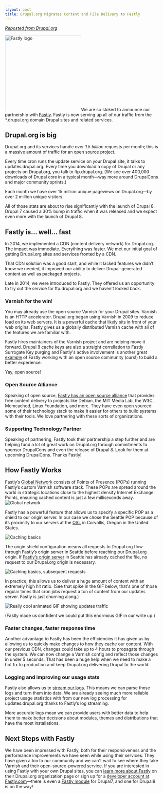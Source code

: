 ```yaml
---
layout: post
title: Drupal.org Migrates Content and File Delivery to Fastly
---
```


<em><a href="https://www.drupal.org/news/drupalorg-migrates-content-and-file-delivery-to-fastly">Reposted from Drupal.org</a></em>

<img src="https://www.drupal.org/files/fastly-logo_0.png" alt="Fastly logo" class="right" width="250"/>We are so stoked to announce our partnership with <a href="http://fastly.us/1H1mcCF">Fastly</a>. Fastly is now serving up all of our traffic from the *.drupal.org domain Drupal sites and related services.

<h2>Drupal.org is big</h2>
Drupal.org and its services handle over <em>1.5 billion</em> requests per month; this is a massive amount of traffic for an open source project. 

Every time cron runs the update service on your Drupal site, it talks to updates.drupal.org. Every time you download a copy of Drupal or any projects on Drupal.org, you talk to ftp.drupal.org. (We see over 400,000 downloads of Drupal core in a typical month—way more around DrupalCons and major community sprints.)

Each month we have over 15 million unique pageviews on Drupal.org—by over 2 million unique visitors.

All of those stats are about to rise significantly with the launch of Drupal 8. Drupal 7 caused a 30% bump in traffic when it was released and we expect even more with the launch of Drupal 8.

<h2>Fastly is… well… fast</h2>
In 2014, we implemented a CDN (content delivery network) for Drupal.org. The impact was immediate. Everything was faster. We met our initial goal of getting Drupal.org sites and services fronted by a CDN. 

That CDN solution was a good start, and while it lacked features we didn’t know we needed, it improved our ability to deliver Drupal-generated content as well as packaged projects.

Late in 2014, we were introduced to Fastly. They offered us an opportunity to try out the service for ftp.drupal.org and we haven't looked back.

<h3>Varnish for the win!</h3>
You may already use the open source Varnish for your Drupal sites. Varnish is an HTTP accelerator. Drupal.org began using Varnish in 2009 to reduce load on its web servers. It is a powerful cache that likely sits in front of your web origins. Fastly gives us a globally distributed Varnish cache with all of the features we are familiar with.

Fastly hires maintainers of the Varnish project and are helping move it forward. Drupal 8 cache keys are also a straight correllation to Fastly Surrogate Key purging and Fastly's active involvement is another great <a href="https://www.drupal.org/node/2491561">example</a> of Fastly working with an open source community (ours!) to build a better experience.

Yay, open source!

<h3>Open Source Alliance</h3>
Speaking of open source, <a href="http://fastly.us/1LewNVK">Fastly has an open source alliance</a> that provides free content delivery to projects like Debian, the MIT Media Lab, the W3C, Memcached, Linux Foundation, and more. They have even open sourced some of their technology stack to make it easier for others to build systems with their tools. We love partnering with these sorts of organizations.

<h3>Supporting Technology Partner</h3>
Speaking of partnering, Fastly took their partnership a step further and are helping fund a lot of great work on Drupal.org through commitments to sponsor DrupalCons and even the release of Drupal 8. Look for them at upcoming DrupalCons. Thanks Fastly!

<h2>How Fastly Works</h2>
Fastly’s <a href="http://fastly.us/1kv5OAw">Global Network</a> consists of Points of Presence (POPs) running Fastly’s custom Varnish software stack. These POPs are spread around the world in strategic locations close to the highest density Internet Exchange Points, ensuring cached content is just a few milliseconds away.

<img src="https://www.drupal.org/files/fastly_global_delivery_network_pop_map_v25_11.05.15.png" alt="Global network" />

Fastly has a powerful feature that allows us to specify a specific POP as a shield to our origin server. In our case we chose the Seattle POP because of its proximity to our servers at the <a href=”http://osuosl.org”>OSL</a> in Corvallis, Oregon in the United States.

<img src="https://www.drupal.org/files/caching-basics-1st-request-withshielding.png" alt="Caching basics" />

The origin shield configuration means all requests to Drupal.org flow through Fastly’s origin server in Seattle before reaching our Drupal.org origin. If <a href="http://fastly.us/1NvHzsE">Fastly’s origin server</a> in Seattle has already cached the file, no request to our Drupal.org origin is necessary. 

<img src="https://www.drupal.org/files/caching-basics-subsequent-request-withshielding.png" alt="Caching basics, subsequent requests" />

In practice, this allows us to deliver a huge amount of content with an extremely high hit ratio. (See that spike in the GIF below, that's one of those regular times that cron jobs request a ton of content from our updates server. Fastly is just churning along.)

<img src="https://www.drupal.org/files/fastly-updates-performance.gif" alt="Really cool animated GIF showing updates traffic" />

(Fastly made us confident we could put this enormous GIF in our write up.)

<h3>Faster changes, faster response time</h3>
Another advantage to Fastly has been the efficiencies it has given us by allowing us to quickly make changes to how they cache our content. With our previous CDN, changes could take up to 4 hours to propagate through the system. We can now change a Varnish config and reflect those changes in under 5 seconds. That has been a huge help when we need to make a hot fix to production and keep Drupal.org delivering Drupal to the world.

<h3>Logging and improving our usage stats</h3>
Fastly also allows us to <a href="http://fastly.us/1lnEQed">stream our logs</a>. This means we can parse those logs and turn them into data. We are already seeing much more reliable project usage statistics with from our new log processing for updates.drupal.org thanks to Fastly’s log streaming.

More accurate logs mean we can provide users with better data to help them to make better decisions about modules, themes and distributions that have the most installations.

<h2>Next Steps with Fastly</h2>
We have been impressed with Fastly, both for their responsiveness and the performance improvements we have seen while using their services. They have given a ton to our community and we can't wait to see where they take Varnish and their open-source-powered service. If you are interested in using Fastly with your own Drupal sites, you can <a href="https://www.drupal.org/marketplace/fastly">learn more about Fastly</a> on their Drupal.org organization page or sign up for a <a href="http://fastly.us/1iZPKoy">developer account at Fastly.com</a>—there is even a <a href="https://www.drupal.org/project/fastly">Fastly module</a> for Drupal7, and one for Drupal8 is on the way!
